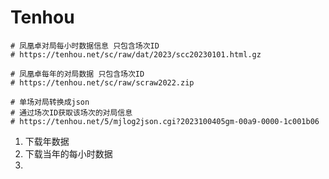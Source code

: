 # Tenhou

```shell
# 凤凰卓对局每小时数据信息 只包含场次ID
# https://tenhou.net/sc/raw/dat/2023/scc20230101.html.gz

# 凤凰卓每年的对局数据 只包含场次ID
# https://tenhou.net/sc/raw/scraw2022.zip

# 单场对局转换成json
# 通过场次ID获取该场次的对局信息
# https://tenhou.net/5/mjlog2json.cgi?2023100405gm-00a9-0000-1c001b06
```

1. 下载年数据
2. 下载当年的每小时数据
3.
